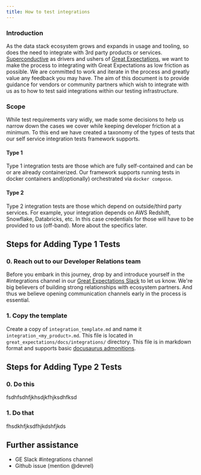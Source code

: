 ```yaml
---
title: How to test integrations
---
```


### Introduction
As the data stack ecosystem grows and expands in usage and tooling, so does the need to integrate with 3rd party
products or services. [Superconductive](https://superconductive.com) as drivers and ushers
of [Great Expectations](https://greatexpectations.io), we want to make the process to integrating with Great Expectations
as low friction as possible. We are committed to work and iterate in the process and greatly value any feedback you may have.
The aim of this document is to provide guidance for vendors or community partners which wish to integrate with us as to how to test said integrations within our testing infrastructure.

### Scope
While test requirements vary widly, we made some decisions to help us narrow down the cases we cover while keeping developer friction at a minimum.
To this end we have created a taxonomy of the types of tests that our self service integration tests framework supports.

#### Type 1
Type 1 integration tests are those which are fully self-contained and can be or are already containerized. Our framework supports running tests in docker containers and(optionally) orchestrated via `docker compose`.

#### Type 2
Type 2 integration tests are those which depend on outside/third party services. For example, your integration depends on AWS Redshift, Snowflake, Databricks, etc. In this case
credentials for those will have to be provided to us (off-band). More about the specifics later.

## Steps for Adding Type 1 Tests

### 0. Reach out to our Developer Relations team
Before you embark in this journey, drop by and introduce yourself in the #integrations channel in our [Great Expectations Slack](https://greatexpectationstalk.slack.com)
to let us know. We're big believers of building strong relationships with ecosystem partners. And thus we believe
opening communication channels early in the process is essential.

### 1. Copy the template
Create a copy of `integration_template.md` and name it `integration_<my_product>.md`. This file is located in `great_expectations/docs/integrations/` directory.
This file is in markdown format and supports basic [docusaurus admonitions](https://docusaurus.io/docs/markdown-features/admonitions).

## Steps for Adding Type 2 Tests

### 0. Do this
fsdhfsdhfjkhsdjkfhjksdhfksd

### 1. Do that
fhsdkhfjksdfhjkdshfjkds

## Further assistance
 *  GE Slack #integrations channel
 *  Github issue (mention @devrel)
